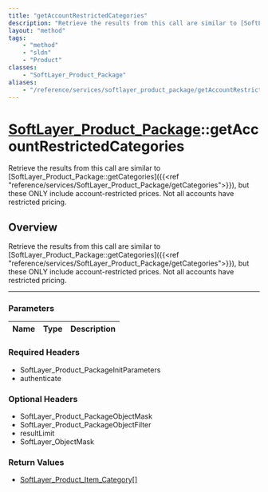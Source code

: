 ```yaml
---
title: "getAccountRestrictedCategories"
description: "Retrieve the results from this call are similar to [SoftLayer_Product_Package::getCategories]({{<ref 'reference/services... "
layout: "method"
tags:
    - "method"
    - "sldn"
    - "Product"
classes:
    - "SoftLayer_Product_Package"
aliases:
    - "/reference/services/softlayer_product_package/getAccountRestrictedCategories"
---
```

# [SoftLayer_Product_Package](/reference/services/SoftLayer_Product_Package)::getAccountRestrictedCategories


Retrieve the results from this call are similar to [SoftLayer_Product_Package::getCategories]({{<ref "reference/services/SoftLayer_Product_Package/getCategories">}}), but these ONLY include account-restricted prices. Not all accounts have restricted pricing.


## Overview 
Retrieve the results from this call are similar to [SoftLayer_Product_Package::getCategories]({{<ref "reference/services/SoftLayer_Product_Package/getCategories">}}), but these ONLY include account-restricted prices. Not all accounts have restricted pricing.

-----

### Parameters 
|Name | Type | Description |
| --- | --- | --- |


### Required Headers
* SoftLayer_Product_PackageInitParameters
* authenticate


### Optional Headers
* SoftLayer_Product_PackageObjectMask
* SoftLayer_Product_PackageObjectFilter
* resultLimit
* SoftLayer_ObjectMask

### Return Values
* <a href='/reference/datatypes/SoftLayer_Product_Item_Category'>SoftLayer_Product_Item_Category[] </a>




